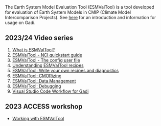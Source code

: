 The Earth System Model Evaluation Tool (ESMValTool) is a tool developed for evaluation of Earth System Models in CMIP (Climate Model Intercomparison Projects). See <a href="\model_evaluation\model_evaluation_on_gadi\model_evaluation_on_gadi_esmvaltool.md">here</a> for an introduction and information for usage on Gadi. 

## 2023/24 Video series
1. <a href="https://www.youtube.com/watch?v=YSs6A0H1MwE&list=PLFjfi2xLaFpJp59LvDc1upQsj_xzFlFLc&index=1" target="_blank">What is ESMValTool?</a>
2. <a href="https://www.youtube.com/watch?v=LSOzl6_CNy8&list=PLFjfi2xLaFpJp59LvDc1upQsj_xzFlFLc&index=2" target="_blank">ESMValTool - NCI quickstart guide</a>
3. <a href="https://www.youtube.com/watch?v=etOW9nZZAeE&list=PLFjfi2xLaFpJp59LvDc1upQsj_xzFlFLc&index=3" target="_blank">ESMValTool - The config user file</a>
4. <a href="https://www.youtube.com/watch?v=PvHXr6z3VRU&list=PLFjfi2xLaFpJp59LvDc1upQsj_xzFlFLc&index=4" target="_blank">Understanding ESMValTool recipes</a>
5. <a href="https://www.youtube.com/watch?v=2ml231NGnq8&list=PLFjfi2xLaFpJp59LvDc1upQsj_xzFlFLc&index=5" target="_blank">ESMValTool: Write your own recipes and diagnostics</a>
6. <a href="https://www.youtube.com/watch?v=NPIJWpLqGjs&list=PLFjfi2xLaFpJp59LvDc1upQsj_xzFlFLc&index=6" target="_blank">ESMValTool: CMORizing</a>
7. <a href="https://www.youtube.com/watch?v=NPIJWpLqGjs&list=PLFjfi2xLaFpJp59LvDc1upQsj_xzFlFLc&index=7" target="_blank">ESMValTool: Data Management</a>
8. <a href="https://www.youtube.com/watch?v=NPIJWpLqGjs&list=PLFjfi2xLaFpJp59LvDc1upQsj_xzFlFLc&index=8" target="_blank">ESMValTool: Debugging</a>
9. <a href="https://www.youtube.com/watch?v=NPIJWpLqGjs&list=PLFjfi2xLaFpJp59LvDc1upQsj_xzFlFLc&index=9" target="_blank">Visual Studio Code Workflow for Gadi</a>

## 2023 ACCESS workshop
 - <a href="https://github.com/ACCESS-NRI/workshop-training-2023/blob/main/esmvaltool/ESMValTool_training_VDI.md" target="_blank">Working with ESMValTool</a>